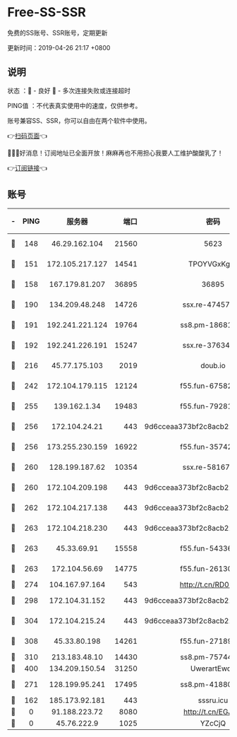 # Free-SS-SSR

免费的SS账号、SSR账号，定期更新

更新时间：2019-04-26 21:17 +0800

## 说明

状态     ：🙂 - 良好 🙁 - 多次连接失败或连接超时

PING值   ：不代表真实使用中的速度，仅供参考。

账号兼容SS、SSR，你可以自由在两个软件中使用。

👉[扫码页面](https://liesauer.github.io/Free-SS-SSR/)👈

🎉🎉🎉好消息！订阅地址已全面开放！麻麻再也不用担心我要人工维护酸酸乳了！

👉[订阅链接](https://www.liesauer.net/yogurt/subscribe?ACCESS_TOKEN=DAYxR3mMaZAsaqUb)👈

## 账号

|-|PING|服务器|端口|密码|加密方式|区域|
|:----:|:----:|:-----:|-----:|:----:|:----:|:----:|
|🙂|148|46.29.162.104|21560|5623|aes-128-ctr|RU|
|🙂|151|172.105.217.127|14541|TPOYVGxKglpi|aes-256-cfb|JP|
|🙂|158|167.179.81.207|36895|36895|aes-256-cfb|JP|
|🙂|190|134.209.48.248|14726|ssx.re-47457092|aes-256-cfb|US|
|🙂|191|192.241.221.124|19764|ss8.pm-18681063|aes-256-cfb|US|
|🙂|192|192.241.226.191|15247|ssx.re-37634241|aes-256-cfb|US|
|🙂|216|45.77.175.103|2019|doub.io|aes-128-ctr|SG|
|🙂|242|172.104.179.115|12124|f55.fun-67582155|aes-256-cfb|SG|
|🙂|255|139.162.1.34|19483|f55.fun-79281835|aes-256-cfb|SG|
|🙂|256|172.104.24.21|443|9d6cceaa373bf2c8acb22e60b6a58be6|aes-256-cfb|US|
|🙂|256|173.255.230.159|16922|f55.fun-35742732|aes-256-cfb|US|
|🙂|260|128.199.187.62|10354|ssx.re-58167399|aes-256-cfb|SG|
|🙂|260|172.104.209.198|443|9d6cceaa373bf2c8acb22e60b6a58be6|aes-256-cfb|US|
|🙂|262|172.104.217.138|443|9d6cceaa373bf2c8acb22e60b6a58be6|aes-256-cfb|US|
|🙂|263|172.104.218.230|443|9d6cceaa373bf2c8acb22e60b6a58be6|aes-256-cfb|US|
|🙂|263|45.33.69.91|15558|f55.fun-54336919|aes-256-cfb|US|
|🙂|263|172.104.56.69|14775|f55.fun-26130837|aes-256-cfb|SG|
|🙂|274|104.167.97.164|543|http://t.cn/RD0D7sx|rc4-md5|CA|
|🙂|298|172.104.31.152|443|9d6cceaa373bf2c8acb22e60b6a58be6|aes-256-cfb|US|
|🙂|304|172.104.215.24|443|9d6cceaa373bf2c8acb22e60b6a58be6|aes-256-cfb|US|
|🙂|308|45.33.80.198|14261|f55.fun-27189216|aes-256-cfb|US|
|🙂|310|213.183.48.10|14430|ss8.pm-75744161|rc4-md5|RU|
|🙂|400|134.209.150.54|31250|UwerartEwqe|chacha20|IN|
|🙂|271|128.199.95.241|17495|ss8.pm-41880912|aes-256-cfb|SG|
|🙁|162|185.173.92.181|443|sssru.icu|rc4-md5|RU|
|🙁|0|91.188.223.72|8080|http://t.cn/EGJIyrl|rc4-md5|RU|
|🙁|0|45.76.222.9|1025|YZcCjQ|rc4-md5|JP|
